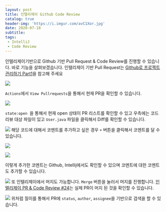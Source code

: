 ```yaml
---
layout: post
title: 인텔리제이 Github Code Review
catalog: true
header-img: 'https://i.imgur.com/avC1Xor.jpg'
date: 2020-07-18
subtitle:
tags:
 - IntelliJ
 - Code Review
---
```


인텔리제이기반으로 Github 기반 Pull Request & Code Review를 진행할 수 있습니다. 바로 기능을 살펴보겠습니다. 인텔리제이 기반 Pull Request는 [Github로 프로젝트 관리하기 Part1](https://cheese10yun.github.io/github-proejct/#pull-requestcode-review-1)을 참고해 주세요

![](https://raw.githubusercontent.com/cheese10yun/github-project-management/master/images//intellij-pr-3.png)

`Actions`에서 `View Pullrequests`을 통해서 현재 PR을 확인할 수 있습니다.


![](https://raw.githubusercontent.com/cheese10yun/github-project-management/master/images//intellij-pr-4.png)

`state:open `을 통해서 현재 open 상태이 PR 리스트를 확인할 수 있고 우측에는 코드 리뷰 대상 파일이 있고 `User.java` 파일을 클릭해서 Diff를 확인할 수 있습니다.

![](https://raw.githubusercontent.com/cheese10yun/github-project-management/master/images//intellij-pr-5.png)
해당 코드에 대해서 코멘트를 추가하고 싶은 경우 `+` 버튼을 클릭해서 코멘트를 달 수 있습니다.

![](https://raw.githubusercontent.com/cheese10yun/github-project-management/master/images//intellij-pr-6.png)

![](https://raw.githubusercontent.com/cheese10yun/github-project-management/master/images//intellij-pr-7.png)

이렇게 추가한 코멘트는 Github, Intellij에서도 확인할 수 있으며 코멘트에 대한 코멘트도 추가할 수 있습니다.

![](https://raw.githubusercontent.com/cheese10yun/github-project-management/master/images//intellij-pr-8.png)
또 인텔리제이에서 머지도 가능합니다. `Merge` 버튼을 눌러서 머지를 진행합니다. [인텔리제이 PR & Code Review #24](https://github.com/cheese10yun/github-project-management/pull/24)는 실제 PR이 머지 된 것을 확인할 수 있습니다.

![](https://raw.githubusercontent.com/cheese10yun/github-project-management/master/images//intellij-pr-9.png)
위처럼 질이를 통해서 PR에 `status`, `author`, `assignee`을 기반으로 검색을 할 수 있습니다.